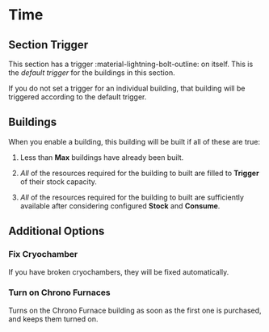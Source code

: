 # Time

## Section Trigger

This section has a trigger :material-lightning-bolt-outline: on itself. This is the _default trigger_ for the buildings in this section.

If you do not set a trigger for an individual building, that building will be triggered according to the default trigger.

## Buildings

When you enable a building, this building will be built if all of these are true:

1. Less than **Max** buildings have already been built.

1. _All_ of the resources required for the building to built are filled to **Trigger** of their stock capacity.

1. _All_ of the resources required for the building to built are sufficiently available after considering configured **Stock** and **Consume**.

## Additional Options

### Fix Cryochamber

If you have broken cryochambers, they will be fixed automatically.

### Turn on Chrono Furnaces

Turns on the Chrono Furnace building as soon as the first one is purchased, and keeps them turned on.
